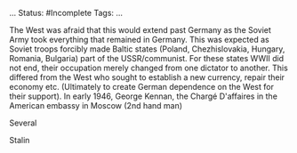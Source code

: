 ... 
Status: #Incomplete 
Tags: ... 

The West was afraid that this would extend past Germany as the Soviet Army took everything that remained in Germany. This was expected as Soviet troops forcibly made Baltic states (Poland, Chezhislovakia, Hungary, Romania, Bulgaria) part of the USSR/communist. For these states WWII did not end, their occupation merely changed from one dictator to another. This differed from the West who sought to establish a new currency, repair their economy etc. (Ultimately to create German dependence on the West for their support). In early 1946, George Kennan, the Chargé D'affaires in the American embassy in Moscow (2nd hand man)


Several 

Stalin 
